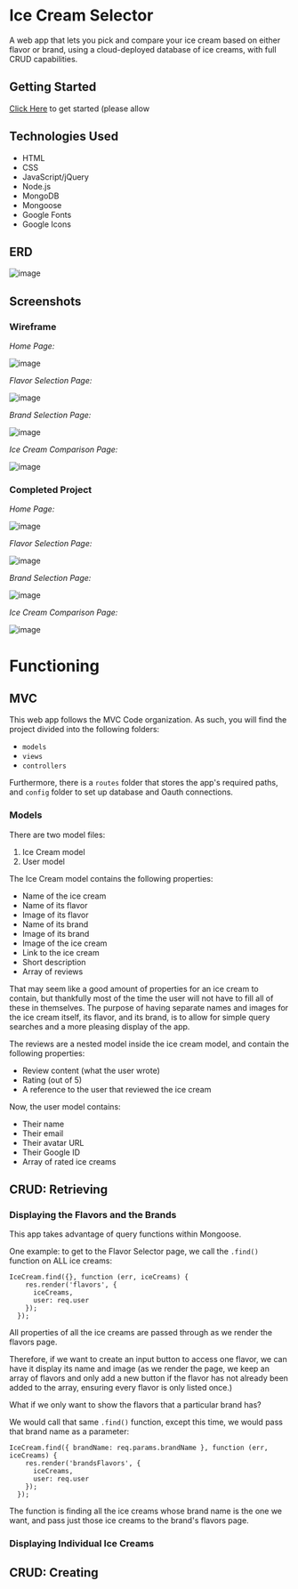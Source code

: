 # Ice Cream Selector
A web app that lets you pick and compare your ice cream based on either flavor or brand, using a cloud-deployed database of ice creams, with full CRUD capabilities.


## Getting Started
[Click Here](https://seir-ice-creams.herokuapp.com/) to get started (please allow 

## Technologies Used
* HTML
* CSS
* JavaScript/jQuery
* Node.js
* MongoDB
* Mongoose
* Google Fonts
* Google Icons

## ERD

![image](https://i.imgur.com/maP4SPM.png)

## Screenshots

### Wireframe
*Home Page:*

![image](https://i.imgur.com/Z6udr2B.png)

*Flavor Selection Page:*

![image](https://i.imgur.com/6J2DAot.png)

*Brand Selection Page:*

![image](https://i.imgur.com/B4K8QRY.png)

*Ice Cream Comparison Page:*

![image](https://i.imgur.com/QF4jqkU.png)

### Completed Project
*Home Page:*

![image](https://i.imgur.com/dVa7Nm2.jpg)

*Flavor Selection Page:*

![image](https://i.imgur.com/jgqBtp8.png)

*Brand Selection Page:*

![image](https://i.imgur.com/3Haal9T.png)

*Ice Cream Comparison Page:*

![image](https://i.imgur.com/1xFY7f1.png)


# Functioning

## MVC

This web app follows the MVC Code organization. As such, you will find the project divided into the following folders:

* `models`
* `views` 
* `controllers`

Furthermore, there is a `routes` folder that stores the app's required paths, and `config` folder to set up database and Oauth connections.

### Models

There are two model files:

1. Ice Cream model
2. User model

The Ice Cream model contains the following properties:

* Name of the ice cream
* Name of its flavor
* Image of its flavor
* Name of its brand
* Image of its brand
* Image of the ice cream
* Link to the ice cream
* Short description
* Array of reviews

That may seem like a good amount of properties for an ice cream to contain, but thankfully most of the time the user will not have to fill all of these in themselves. The purpose of having separate names and images for the ice cream itself, its flavor, and its brand, is to allow for simple query searches and a more pleasing display of the app.

The reviews are a nested model inside the ice cream model, and contain the following properties:

* Review content (what the user wrote)
* Rating (out of 5)
* A reference to the user that reviewed the ice cream

Now, the user model contains:

* Their name
* Their email
* Their avatar URL
* Their Google ID
* Array of rated ice creams

## CRUD: Retrieving

### Displaying the Flavors and the Brands

This app takes advantage of query functions within Mongoose.

One example: to get to the Flavor Selector page, we call the `.find()` function on ALL ice creams:

```
IceCream.find({}, function (err, iceCreams) {
    res.render('flavors', {
      iceCreams,
      user: req.user
    });
  });
```

All properties of all the ice creams are passed through as we render the flavors page.

Therefore, if we want to create an input button to access one flavor, we can have it display its name and image (as we render the page, we keep an array of flavors and only add a new button if the flavor has not already been added to the array, ensuring every flavor is only listed once.)

What if we only want to show the flavors that a particular brand has?

We would call that same `.find()` function, except this time, we would pass that brand name as a parameter:

```
IceCream.find({ brandName: req.params.brandName }, function (err, iceCreams) {
    res.render('brandsFlavors', {
      iceCreams,
      user: req.user
    });
  });
```
 
The function is finding all the ice creams whose brand name is the one we want, and pass just those ice creams to the brand's flavors page.

### Displaying Individual Ice Creams


## CRUD: Creating
